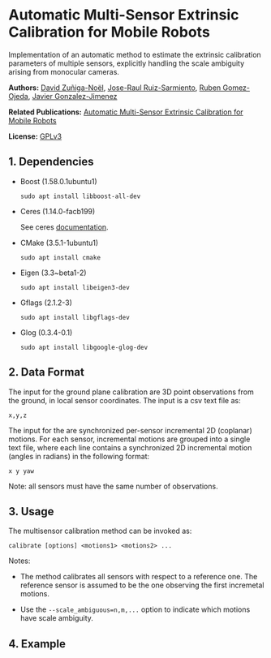 # Automatic Multi-Sensor Extrinsic Calibration for Mobile Robots
Implementation of an automatic method to estimate the extrinsic calibration parameters of multiple sensors, explicitly handling the scale ambiguity arising from monocular cameras.

**Authors:** [David Zuñiga-Noël](http://mapir.uma.es/dzuniga), [Jose-Raul Ruiz-Sarmiento](https://mapir.isa.uma.es/mapirwebsite/?p=1366), [Ruben Gomez-Ojeda](https://mapir.isa.uma.es/mapirwebsite/?p=2155), [Javier Gonzalez-Jimenez](https://mapir.isa.uma.es/mapirwebsite/?p=1536)

**Related Publications:** [Automatic Multi-Sensor Extrinsic Calibration for Mobile Robots](https://arxiv.org/abs/1906.04670)

**License:**  [GPLv3](https://raw.githubusercontent.com/dzunigan/robot_autocalibration/master/LICENSE.txt)

## 1. Dependencies

* Boost (1.58.0.1ubuntu1)
   ```
   sudo apt install libboost-all-dev
   ```
* Ceres (1.14.0-facb199)

   See ceres [documentation](http://ceres-solver.org/installation.html#linux).
   
* CMake (3.5.1-1ubuntu1)
   ```
   sudo apt install cmake
   ```
* Eigen (3.3~beta1-2)
   ```
   sudo apt install libeigen3-dev
   ```
* Gflags (2.1.2-3)
   ```
   sudo apt install libgflags-dev
   ```
* Glog (0.3.4-0.1)
   ```
   sudo apt install libgoogle-glog-dev
   ```

## 2. Data Format

The input for the ground plane calibration are 3D point observations from the ground, in local sensor coordinates. The input is a csv text file as:
```
x,y,z
```

The input for the  are synchronized per-sensor incremental 2D (coplanar) motions. For each sensor, incremental motions are grouped into a single text file, where each line contains a synchronized 2D incremental motion (angles in radians) in the following format:
```
x y yaw
```

Note: all sensors must have the same number of observations.

## 3. Usage

The multisensor calibration method can be invoked as:
```
calibrate [options] <motions1> <motions2> ...
```

Notes:

* The method calibrates all sensors with respect to a reference one. The reference sensor is assumed to be the one observing the first incremetal motions.

* Use the `--scale_ambiguous=n,m,...` option to indicate which motions have scale ambiguity.

## 4. Example


